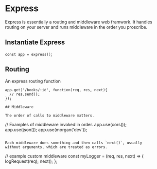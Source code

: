 # Express

Express is essentially a routing and middleware web framwork. It handles routing on your server and runs middleware in the order you proscribe.

## Instantiate Express

`const app = express()`; 

## Routing

An express routing function 
```
app.get('/books/:id', function(req, res, next){
  // res.send();
});

## Middleware

The order of calls to middleware matters. 
```
// Examples of middleware invoked in order.
app.use(cors());
app.use(json());
app.use(morgan('dev'));
```

Each middleware does something and then calls `next()`, usually without arguments, which are treated as errors.
```
// example custom middleware
const myLogger = (req, res, next) => {
  logRequest(req);
  next();
};
```
